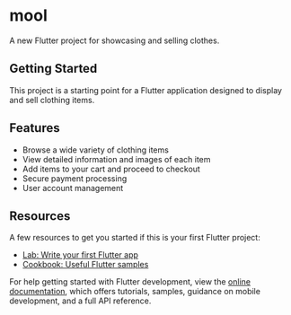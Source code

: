 # mool

A new Flutter project for showcasing and selling clothes.

## Getting Started

This project is a starting point for a Flutter application designed to display and sell clothing items.

## Features

- Browse a wide variety of clothing items
- View detailed information and images of each item
- Add items to your cart and proceed to checkout
- Secure payment processing
- User account management

## Resources

A few resources to get you started if this is your first Flutter project:

- [Lab: Write your first Flutter app](https://docs.flutter.dev/get-started/codelab)
- [Cookbook: Useful Flutter samples](https://docs.flutter.dev/cookbook)

For help getting started with Flutter development, view the
[online documentation](https://docs.flutter.dev/), which offers tutorials,
samples, guidance on mobile development, and a full API reference.

